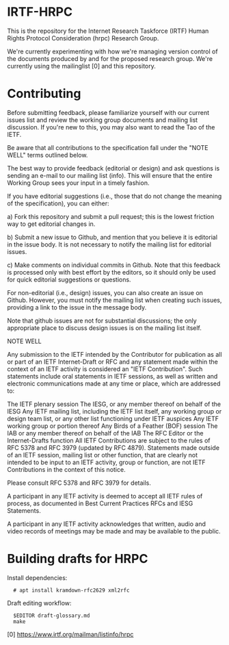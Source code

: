 # IRTF-HRPC
This is the repository for the Internet Research Taskforce (IRTF) Human Rights Protocol Consideration (hrpc) Research Group.

We're currently experimenting with how we're managing version control of the documents produced by and for the proposed research group. We're currently using the mailinglist [0] and this repository. 

# Contributing

Before submitting feedback, please familiarize yourself with our current issues list and review the working group documents and mailing list discussion. If you're new to this, you may also want to read the Tao of the IETF.

Be aware that all contributions to the specification fall under the "NOTE WELL" terms outlined below.

The best way to provide feedback (editorial or design) and ask questions is sending an e-mail to our mailing list (info). This will ensure that the entire Working Group sees your input in a timely fashion.

If you have editorial suggestions (i.e., those that do not change the meaning of the specification), you can either:

a) Fork this repository and submit a pull request; this is the lowest friction way to get editorial changes in.

b) Submit a new issue to Github, and mention that you believe it is editorial in the issue body. It is not necessary to notify the mailing list for editorial issues.

c) Make comments on individual commits in Github. Note that this feedback is processed only with best effort by the editors, so it should only be used for quick editorial suggestions or questions.

For non-editorial (i.e., design) issues, you can also create an issue on Github. However, you must notify the mailing list when creating such issues, providing a link to the issue in the message body.

Note that github issues are not for substantial discussions; the only appropriate place to discuss design issues is on the mailing list itself.

NOTE WELL

Any submission to the IETF intended by the Contributor for publication as all or part of an IETF Internet-Draft or RFC and any statement made within the context of an IETF activity is considered an "IETF Contribution". Such statements include oral statements in IETF sessions, as well as written and electronic communications made at any time or place, which are addressed to:

The IETF plenary session
The IESG, or any member thereof on behalf of the IESG
Any IETF mailing list, including the IETF list itself, any working group or design team list, or any other list functioning under IETF auspices
Any IETF working group or portion thereof
Any Birds of a Feather (BOF) session
The IAB or any member thereof on behalf of the IAB
The RFC Editor or the Internet-Drafts function
All IETF Contributions are subject to the rules of RFC 5378 and RFC 3979 (updated by RFC 4879).
Statements made outside of an IETF session, mailing list or other function, that are clearly not intended to be input to an IETF activity, group or function, are not IETF Contributions in the context of this notice.

Please consult RFC 5378 and RFC 3979 for details.

A participant in any IETF activity is deemed to accept all IETF rules of process, as documented in Best Current Practices RFCs and IESG Statements.

A participant in any IETF activity acknowledges that written, audio and video records of meetings may be made and may be available to the public.

# Building drafts for HRPC

Install dependencies:

      # apt install kramdown-rfc2629 xml2rfc

Draft editing workflow:

      $EDITOR draft-glossary.md
      make


[0] https://www.irtf.org/mailman/listinfo/hrpc
